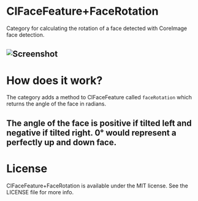 CIFaceFeature+FaceRotation
==========================
Category for calculating the rotation of a face detected with CoreImage face detection.

![Screenshot](http://needgoodcode.com/images/face.png "Tilty Face")
---

How does it work?
=================
The category adds a method to CIFaceFeature called `faceRotation` which returns the angle of the face in radians.

The angle of the face is positive if tilted left and negative if tilted right. 0&#176; would represent a perfectly up and down face.
---

License
=======
CIFaceFeature+FaceRotation is available under the MIT license. See the LICENSE file for more info.